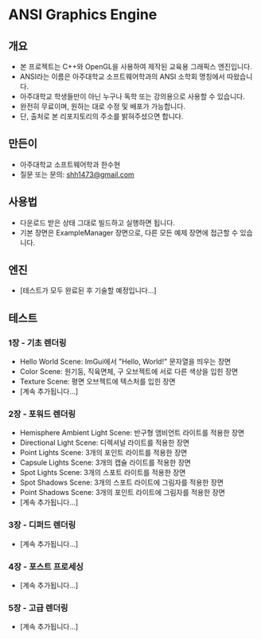 # ANSI Graphics Engine

## 개요
* 본 프로젝트는 C++와 OpenGL을 사용하여 제작된 교육용 그래픽스 엔진입니다.
* ANSI라는 이름은 아주대학교 소프트웨어학과의 ANSI 소학회 명칭에서 따왔습니다.
* 아주대학교 학생들만이 아닌 누구나 독학 또는 강의용으로 사용할 수 있습니다.
* 완전히 무료이며, 원하는 대로 수정 및 배포가 가능합니다.
* 단, 출처로 본 리포지토리의 주소를 밝혀주셨으면 합니다.

## 만든이
* 아주대학교 소프트웨어학과 한수현
* 질문 또는 문의: shh1473@gmail.com

## 사용법
* 다운로드 받은 상태 그대로 빌드하고 실행하면 됩니다.
* 기본 장면은 ExampleManager 장면으로, 다른 모든 예제 장면에 접근할 수 있습니다.

## 엔진
* [테스트가 모두 완료된 후 기술할 예정입니다...]

## 테스트

### 1장 - 기초 렌더링
* Hello World Scene: ImGui에서 "Hello, World!" 문자열을 띄우는 장면
* Color Scene: 원기둥, 직육면체, 구 오브젝트에 서로 다른 색상을 입힌 장면
* Texture Scene: 평면 오브젝트에 텍스처를 입힌 장면
* [계속 추가됩니다...]

### 2장 - 포워드 렌더링
* Hemisphere Ambient Light Scene: 반구형 앰비언트 라이트를 적용한 장면
* Directional Light Scene: 디렉셔널 라이트를 적용한 장면
* Point Lights Scene: 3개의 포인트 라이트를 적용한 장면
* Capsule Lights Scene: 3개의 캡슐 라이트를 적용한 장면
* Spot Lights Scene: 3개의 스포트 라이트를 적용한 장면
* Spot Shadows Scene: 3개의 스포트 라이트에 그림자를 적용한 장면
* Point Shadows Scene: 3개의 포인트 라이트에 그림자를 적용한 장면
* [계속 추가됩니다...]

### 3장 - 디퍼드 렌더링
* [계속 추가됩니다...]

### 4장 - 포스트 프로세싱
* [계속 추가됩니다...]

### 5장 - 고급 렌더링
* [계속 추가됩니다...]

